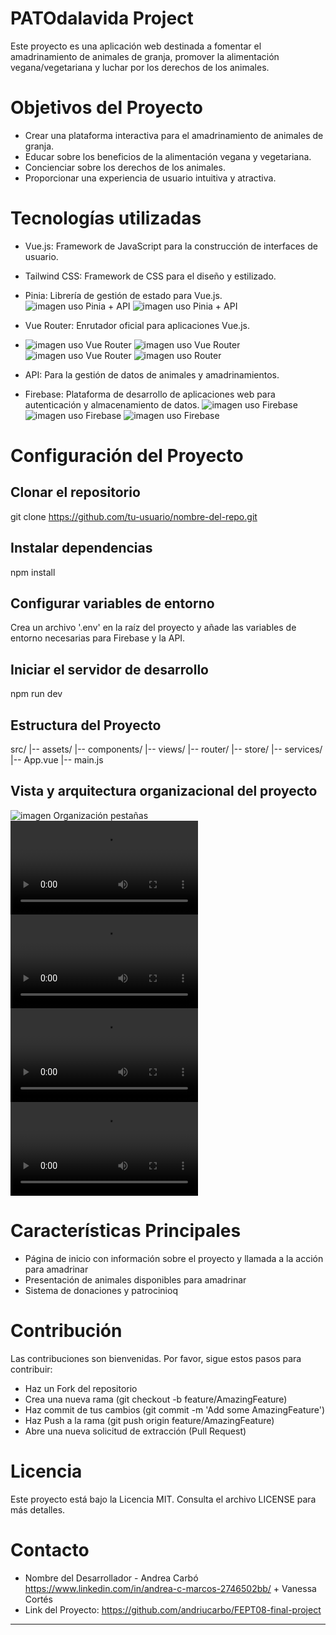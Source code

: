
# PATOdalavida Project

Este proyecto es una aplicación web destinada a fomentar el amadrinamiento de animales de granja, promover la alimentación vegana/vegetariana y luchar por los derechos de los animales.

# Objetivos del Proyecto

- Crear una plataforma interactiva para el amadrinamiento de animales de granja.
- Educar sobre los beneficios de la alimentación vegana y vegetariana.
- Concienciar sobre los derechos de los animales.
- Proporcionar una experiencia de usuario intuitiva y atractiva.
  
# Tecnologías utilizadas

- Vue.js: Framework de JavaScript para la construcción de interfaces de usuario.

- Tailwind CSS: Framework de CSS para el diseño y estilizado.
- Pinia: Librería de gestión de estado para Vue.js.
  ![imagen uso Pinia + API](/public/ReadmeImages/API+Pinia.png)
  ![imagen uso Pinia + API](/public/ReadmeImages/API+Pinia1.png)
- Vue Router: Enrutador oficial para aplicaciones Vue.js.
- ![imagen uso Vue Router](/public/ReadmeImages/RouterView.png)
  ![imagen uso Vue Router](/public/ReadmeImages/gridHabitantes.png)
  ![imagen uso Vue Router](/public/ReadmeImages/OtrasFormasdeColaborar.png)
  ![imagen uso Router](/public/ReadmeImages/databaseFam.png)
- API: Para la gestión de datos de animales y amadrinamientos.
- Firebase: Plataforma de desarrollo de aplicaciones web para autenticación y almacenamiento de datos.
  ![imagen uso Firebase](/public/ReadmeImages/databaseFam.png)
  ![imagen uso Firebase](/public/ReadmeImages/Familia.vue.png)
  ![imagen uso Firebase](/public/ReadmeImages/FirebasePato.png)


# Configuración del Proyecto

## Clonar el repositorio  

  git clone https://github.com/tu-usuario/nombre-del-repo.git

## Instalar dependencias

  npm install

## Configurar variables de entorno

  Crea un archivo '.env' en la raíz del proyecto y añade las variables de entorno necesarias para Firebase y la API.

## Iniciar el servidor de desarrollo

  npm run dev

## Estructura del Proyecto

  src/
|-- assets/
|-- components/
|-- views/
|-- router/
|-- store/
|-- services/
|-- App.vue
|-- main.js

## Vista y arquitectura organizacional del proyecto

![imagen Organización pestañas](/public/ReadmeImages/Estructura.png)
![vídeo Home + navbar](/public/ReadmeImages/home-navbar.mp4)
![vídeo Conócenos](/public/ReadmeImages/home-conocenos_1RoWucnH.mp4)
![vídeo Colabora](/public/ReadmeImages/home-colabora-socio-volunt-otrasformas_el8BFdee.mp4)
![vídeo Habitantes](/public/ReadmeImages/home-habitantes_maXItAWb.mp4)

# Características Principales

- Página de inicio con información sobre el proyecto y llamada a la acción para amadrinar
- Presentación de animales disponibles para amadrinar
- Sistema de donaciones y patrocinioq


# Contribución

Las contribuciones son bienvenidas. Por favor, sigue estos pasos para contribuir:

- Haz un Fork del repositorio
- Crea una nueva rama (git checkout -b feature/AmazingFeature)
- Haz commit de tus cambios (git commit -m 'Add some AmazingFeature')
- Haz Push a la rama (git push origin feature/AmazingFeature)
- Abre una nueva solicitud de extracción (Pull Request)
  
# Licencia

Este proyecto está bajo la Licencia MIT. Consulta el archivo LICENSE para más detalles.

# Contacto

- Nombre del Desarrollador - Andrea Carbó https://www.linkedin.com/in/andrea-c-marcos-2746502bb/ + Vanessa Cortés
- Link del Proyecto: https://github.com/andriucarbo/FEPT08-final-project

_____________________________________________________________________________________________________
